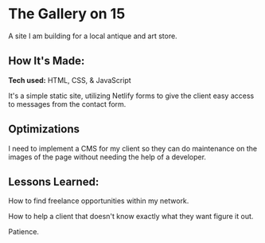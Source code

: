 # The Gallery on 15
A site I am building for a local antique and art store.

## How It's Made:

**Tech used:** HTML, CSS, & JavaScript

It's a simple static site, utilizing Netlify forms to give the client easy access to messages from the contact form.

## Optimizations
I need to implement a CMS for my client so they can do maintenance on the images of the page without needing the help of a developer.

## Lessons Learned:
How to find freelance opportunities within my network.

How to help a client that doesn't know exactly what they want figure it out.

Patience.
